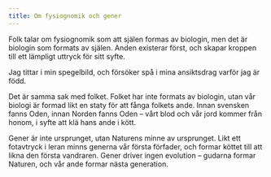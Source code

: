 ```yaml
---
title: Om fysiognomik och gener
---
```

Folk talar om fysiognomik som att själen formas av biologin, men det är biologin som formats av själen. Anden existerar först, och skapar kroppen till ett lämpligt uttryck för sitt syfte. 

Jag tittar i min spegelbild, och försöker spå i mina ansiktsdrag varför jag är född.

Det är samma sak med folket. Folket har inte formats av biologin, utan vår biologi är formad likt en staty för att fånga folkets ande. Innan svensken fanns Oden, innan Norden fanns Oden – vårt blod och vår jord kommer från honom, i syfte att klä hans ande i kött.

Gener är inte ursprunget, utan Naturens minne av ursprunget. Likt ett fotavtryck i leran minns generna vår första förfader, och formar köttet till att likna den första vandraren. Gener driver ingen evolution – gudarna formar Naturen, och vår ande formar nästa generation.

